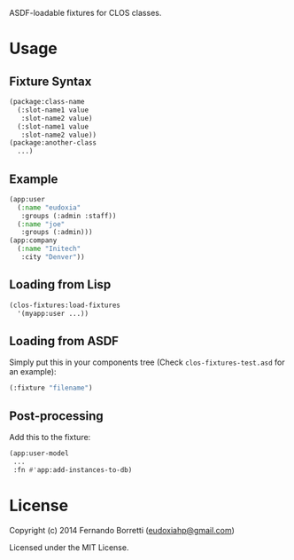 ASDF-loadable fixtures for CLOS classes.

# Usage

## Fixture Syntax

```lisp
(package:class-name
  (:slot-name1 value
   :slot-name2 value)
  (:slot-name1 value
   :slot-name2 value))
(package:another-class
  ...)
```

## Example

```lisp
(app:user
  (:name "eudoxia"
   :groups (:admin :staff))
  (:name "joe"
   :groups (:admin)))
(app:company
  (:name "Initech"
   :city "Denver"))
```

## Loading from Lisp

```lisp
(clos-fixtures:load-fixtures
  '(myapp:user ...))
```

## Loading from ASDF

Simply put this in your components tree (Check `clos-fixtures-test.asd` for an example):

```lisp
(:fixture "filename")
```

## Post-processing

Add this to the fixture:

```lisp
(app:user-model
 ...
 :fn #'app:add-instances-to-db)
```

# License

Copyright (c) 2014 Fernando Borretti (eudoxiahp@gmail.com)

Licensed under the MIT License.
